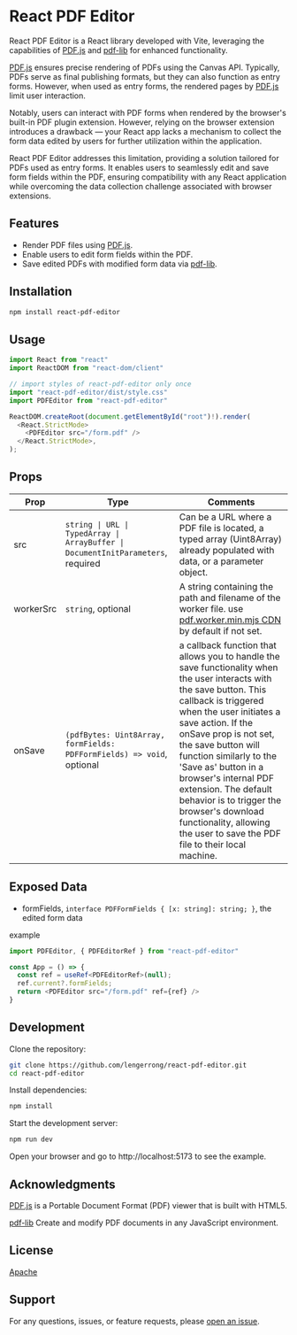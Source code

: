 # React PDF Editor

React PDF Editor is a React library developed with Vite, leveraging the capabilities of [PDF.js](https://mozilla.github.io/pdf.js/) and [pdf-lib](https://github.com/Hopding/pdf-lib.git) for enhanced functionality.

[PDF.js](https://mozilla.github.io/pdf.js/) ensures precise rendering of PDFs using the Canvas API. Typically, PDFs serve as final publishing formats, but they can also function as entry forms.
However, when used as entry forms, the rendered pages by [PDF.js](https://mozilla.github.io/pdf.js/) limit user interaction.

Notably, users can interact with PDF forms when rendered by the browser's built-in PDF plugin extension. 
However, relying on the browser extension introduces a drawback — your React app lacks a mechanism to collect the form data edited by users for further utilization within the application. 

React PDF Editor addresses this limitation, providing a solution tailored for PDFs used as entry forms.
It enables users to seamlessly edit and save form fields within the PDF, ensuring compatibility with any React application while overcoming the data collection challenge associated with browser extensions.

## Features

- Render PDF files using [PDF.js](https://mozilla.github.io/pdf.js/).
- Enable users to edit form fields within the PDF.
- Save edited PDFs with modified form data via [pdf-lib](https://github.com/Hopding/pdf-lib.git).

## Installation

```bash
npm install react-pdf-editor
```

## Usage

```typescript
import React from "react"
import ReactDOM from "react-dom/client"

// import styles of react-pdf-editor only once
import "react-pdf-editor/dist/style.css"
import PDFEditor from "react-pdf-editor"

ReactDOM.createRoot(document.getElementById("root")!).render(
  <React.StrictMode>
    <PDFEditor src="/form.pdf" />
  </React.StrictMode>,
);
```

## Props

| Prop | Type | Comments |
|-----------------|-----------------|-----------------|
| src    | ```string \| URL \| TypedArray \| ArrayBuffer \| DocumentInitParameters```, required |Can be a URL where a PDF file is located, a typed array (Uint8Array) already populated with data, or a parameter object. |
| workerSrc    | ```string```, optional    | A string containing the path and filename of the worker file. use [pdf.worker.min.mjs CDN](https://unpkg.com/pdfjs-dist/build/pdf.worker.min.mjs) by default if not set. |
| onSave | ```(pdfBytes: Uint8Array, formFields: PDFFormFields) => void```, optional| a callback function that allows you to handle the save functionality when the user interacts with the save button. This callback is triggered when the user initiates a save action. If the onSave prop is not set, the save button will function similarly to the 'Save as' button in a browser's internal PDF extension. The default behavior is to trigger the browser's download functionality, allowing the user to save the PDF file to their local machine.|

## Exposed Data

- formFields, ```interface PDFFormFields {
  [x: string]: string;
}```, the edited form data

example
```typescript
import PDFEditor, { PDFEditorRef } from "react-pdf-editor"

const App = () => {
  const ref = useRef<PDFEditorRef>(null);
  ref.current?.formFields;
  return <PDFEditor src="/form.pdf" ref={ref} />
}
```

## Development

Clone the repository:
```bash
git clone https://github.com/lengerrong/react-pdf-editor.git
cd react-pdf-editor
```

Install dependencies:
```bash
npm install
```

Start the development server:
```bash
npm run dev
```
Open your browser and go to http://localhost:5173 to see the example.

## Acknowledgments

[PDF.js](https://mozilla.github.io/pdf.js/) is a Portable Document Format (PDF) viewer that is built with HTML5.

[pdf-lib](https://github.com/Hopding/pdf-lib.git) Create and modify PDF documents in any JavaScript environment.

## License

[Apache](LICENSE)

## Support

For any questions, issues, or feature requests, please [open an issue](https://github.com/lengerrong/react-pdf-editor/issues).